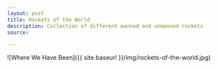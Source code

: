 ```yaml
---
layout: post
title: Rockets of the World
description: Collection of different manned and unmanned rockets
source: 

---
```


![Where We Have Been]({{ site.baseurl }}/img/rockets-of-the-world.jpg)

<script>
  data = [
      { x: 0.894,  y: 0.619, text: 'man on Moon', uri: 'space-ship-saturn-5'},
      { x: 0.51,  y: 0.409, text: '1st manned flight', uri: 'vostok1-flight-gagarin'},
      { x: 0.183,  y: 0.869, text: '1st reusable', uri: 'space-shuttle-history'},      
  ]
</script>